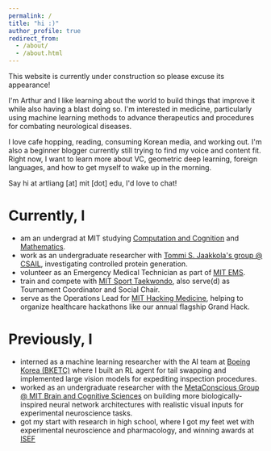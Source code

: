 ```yaml
---
permalink: /
title: "hi :)"
author_profile: true
redirect_from: 
  - /about/
  - /about.html
---
```


This website is currently under construction so please excuse its appearance!

I'm Arthur and I like learning about the world to build things that improve it while also having a blast doing so. I'm interested in medicine, particularly using machine learning methods to advance therapeutics and procedures for combating neurological diseases.

I love cafe hopping, reading, consuming Korean media, and working out. I'm also a beginner blogger currently still trying to find my voice and content fit. Right now, I want to learn more about VC, geometric deep learning, foreign languages, and how to get myself to wake up in the morning.

Say hi at artliang [at] mit [dot] edu, I'd love to chat!

Currently, I
======
* am an undergrad at MIT studying [Computation and Cognition](https://mitadmissions.org/blogs/entry/my-major-course-6-9/) and [Mathematics](https://mitadmissions.org/blogs/entry/thoughts-on-mathmit/).
* work as an undergraduate researcher with [Tommi S. Jaakkola's group @ CSAIL](https://people.csail.mit.edu/tommi/), investigating controlled protein generation.
* volunteer as an Emergency Medical Technician as part of [MIT EMS](https://ems.mit.edu/).
* train and compete with [MIT Sport Taekwondo](https://web.mit.edu/taekwondo/), also serve(d) as Tournament Coordinator and Social Chair.
* serve as the Operations Lead for [MIT Hacking Medicine](https://www.hackingmedicine.mit.edu/), helping to organize healthcare hackathons like our annual flagship Grand Hack.

Previously, I
======
* interned as a machine learning researcher with the AI team at [Boeing Korea (BKETC)](https://www.boeing.co.kr/boeing-korea/about-boeing-korea) where I built an RL agent for tail swapping and implemented large vision models for expediting inspection procedures.
* worked as an undergraduate researcher with the [MetaConscious Group @ MIT Brain and Cognitive Sciences](https://www.metaconscious.org/) on building more biologically-inspired neural network architectures with realistic visual inputs for experimental neuroscience tasks.
* got my start with research in high school, where I got my feet wet with experimental neuroscience and pharmacology, and winning awards at [ISEF](https://www.societyforscience.org/isef/)
